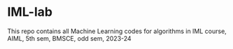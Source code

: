 # IML-lab

This repo contains all Machine Learning codes for algorithms in IML course, AIML, 5th sem, BMSCE, odd sem, 2023-24
